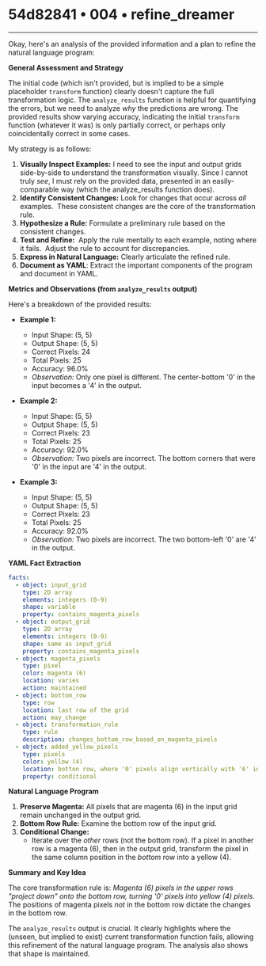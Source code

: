 # 54d82841 • 004 • refine_dreamer

---
Okay, here's an analysis of the provided information and a plan to refine the natural language program:

**General Assessment and Strategy**

The initial code (which isn't provided, but is implied to be a simple placeholder `transform` function) clearly doesn't capture the full transformation logic. The `analyze_results` function is helpful for quantifying the errors, but we need to analyze *why* the predictions are wrong. The provided results show varying accuracy, indicating the initial `transform` function (whatever it was) is only partially correct, or perhaps only coincidentally correct in some cases.

My strategy is as follows:

1.  **Visually Inspect Examples:** I need to see the input and output grids side-by-side to understand the transformation visually. Since I cannot truly *see*, I must rely on the provided data, presented in an easily-comparable way (which the analyze_results function does).
2.  **Identify Consistent Changes:** Look for changes that occur across *all* examples.  These consistent changes are the core of the transformation rule.
3.  **Hypothesize a Rule:** Formulate a preliminary rule based on the consistent changes.
4.  **Test and Refine:**  Apply the rule mentally to each example, noting where it fails.  Adjust the rule to account for discrepancies.
5.  **Express in Natural Language:** Clearly articulate the refined rule.
6. **Document as YAML**: Extract the important components of the program and document in YAML.

**Metrics and Observations (from `analyze_results` output)**

Here's a breakdown of the provided results:

*   **Example 1:**
    *   Input Shape: (5, 5)
    *   Output Shape: (5, 5)
    *   Correct Pixels: 24
    *   Total Pixels: 25
    *   Accuracy: 96.0%
    *   *Observation:* Only one pixel is different. The center-bottom '0' in the input becomes a '4' in the output.

*   **Example 2:**
    *   Input Shape: (5, 5)
    *   Output Shape: (5, 5)
    *   Correct Pixels: 23
    *   Total Pixels: 25
    *   Accuracy: 92.0%
    *   *Observation:* Two pixels are incorrect. The bottom corners that were '0' in the input are '4' in the output.

*   **Example 3:**
    *    Input Shape: (5, 5)
    *   Output Shape: (5, 5)
    *   Correct Pixels: 23
    *    Total Pixels: 25
    *   Accuracy: 92.0%
    *   *Observation:* Two pixels are incorrect. The two bottom-left '0' are '4' in the output.

**YAML Fact Extraction**

```yaml
facts:
  - object: input_grid
    type: 2D array
    elements: integers (0-9)
    shape: variable
    property: contains_magenta_pixels
  - object: output_grid
    type: 2D array
    elements: integers (0-9)
    shape: same as input_grid
    property: contains_magenta_pixels
  - object: magenta_pixels
    type: pixel
    color: magenta (6)
    location: varies
    action: maintained
  - object: bottom_row
    type: row
    location: last row of the grid
    action: may_change
  - object: transformation_rule
    type: rule
    description: changes_bottom_row_based_on_magenta_pixels
  - object: added_yellow_pixels
    type: pixels
    color: yellow (4)
    location: botton row, where '0' pixels align vertically with '6' in the input
    property: conditional
```

**Natural Language Program**

1.  **Preserve Magenta:** All pixels that are magenta (6) in the input grid remain unchanged in the output grid.
2.  **Bottom Row Rule:** Examine the bottom row of the input grid.
3. **Conditional Change:**
    - Iterate over the *other* rows (not the bottom row). If a pixel in another row is a magenta (6), then in the output grid, transform the pixel in the same column position in the *bottom* row into a yellow (4).

**Summary and Key Idea**

The core transformation rule is: *Magenta (6) pixels in the upper rows "project down" onto the bottom row, turning '0' pixels into yellow (4) pixels.* The positions of magenta pixels *not* in the bottom row dictate the changes in the bottom row.

The `analyze_results` output is crucial. It clearly highlights where the (unseen, but implied to exist) current transformation function fails, allowing this refinement of the natural language program. The analysis also shows that shape is maintained.

